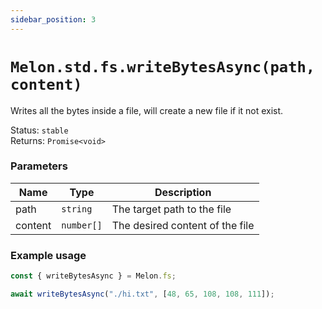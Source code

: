 ```yaml
---
sidebar_position: 3
---
```


# `Melon.std.fs.writeBytesAsync(path, content)`

Writes all the bytes inside a file, will create a new file if it not exist.

Status: `stable` <br />
Returns: `Promise<void>`

### Parameters

| Name | Type | Description |
| ---- | ---- | ----------- |
| path | `string` | The target path to the file |
| content | `number[]` | The desired content of the file |

### Example usage

```ts
const { writeBytesAsync } = Melon.fs;

await writeBytesAsync("./hi.txt", [48, 65, 108, 108, 111]);
```